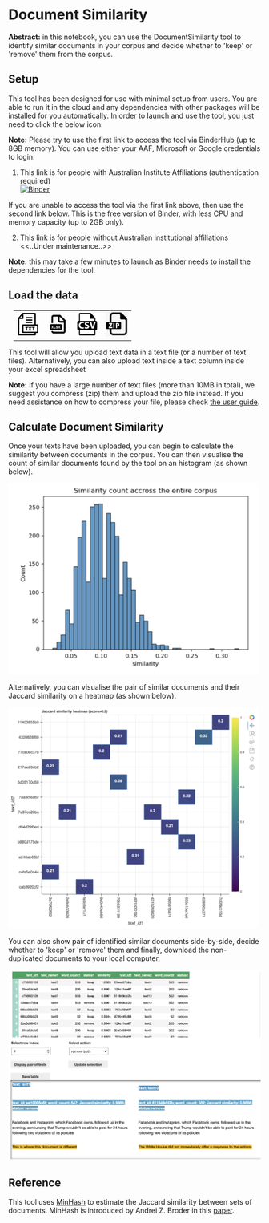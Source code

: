 # Document Similarity

<b>Abstract:</b> in this notebook, you can use the DocumentSimilarity tool to identify similar documents in your corpus and decide whether to 'keep' or 'remove' them from the corpus.  

## Setup
This tool has been designed for use with minimal setup from users. You are able to run it in the cloud and any dependencies with other packages will be installed for you automatically. In order to launch and use the tool, you just need to click the below icon.

<b>Note:</b> Please try to use the first link to access the tool via BinderHub (up to 8GB memory). You can use either your AAF, Microsoft or Google credentials to login. 

1. This link is for people with Australian Institute Affiliations (authentication required)  
[![Binder](https://binderhub.atap-binder.cloud.edu.au/badge_logo.svg)](https://binderhub.atap-binder.cloud.edu.au/v2/gh/Australian-Text-Analytics-Platform/document-similarity/main?labpath=document_similarity.ipynb)    

If you are unable to access the tool via the first link above, then use the second link below. This is the free version of Binder, with less CPU and memory capacity (up to 2GB only).  

2. This link is for people without Australian institutional affiliations  
<<..Under maintenance..>>   

<b>Note:</b> this may take a few minutes to launch as Binder needs to install the dependencies for the tool.

## Load the data
<table style='margin-left: 10px'><tr>
<td> <img width='45' src='./img/txt_icon.png'/> </td>
<td> <img width='45' src='./img/xlsx_icon.png'/> </td>
<td> <img width='45' src='./img/csv_icon.png'/> </td>
<td> <img width='45'src='./img/zip_icon.png'/> </td>
</tr></table>

This tool will allow you upload text data in a text file (or a number of text files). Alternatively, you can also upload text inside a text column inside your excel spreadsheet 

<b>Note:</b> If you have a large number of text files (more than 10MB in total), we suggest you compress (zip) them and upload the zip file instead. If you need assistance on how to compress your file, please check [the user guide](https://github.com/Sydney-Informatics-Hub/HASS-29_Quotation_Tool/blob/main/documents/jupyter-notebook-guide.pdf).  

## Calculate Document Similarity
Once your texts have been uploaded, you can begin to calculate the similarity between documents in the corpus. You can then visualise the count of similar documents found by the tool on an histogram (as shown below).  

<img width='500' src='./img/plot.png'/>  

Alternatively, you can visualise the pair of similar documents and their Jaccard similarity on a heatmap (as shown below).  

<img width='500' src='./img/heatmap.png'/>  

You can also show pair of identified similar documents side-by-side, decide whether to 'keep' or 'remove' them and finally, download the non-duplicated documents to your local computer.  

<img width='740' src='./img/deduplication_table.png'/> 

## Reference
This tool uses [MinHash](https://ekzhu.com/datasketch/minhash.html) to estimate the Jaccard similarity between sets of documents. MinHash is introduced by Andrei Z. Broder in this [paper](https://cs.brown.edu/courses/cs253/papers/nearduplicate.pdf).

